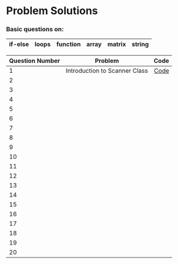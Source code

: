 # Problem Solutions

### Basic questions on:
| if-else| loops | function | array | matrix | string |
| ---- | ---- | ----  |  ---- |  ---- |   ---- |

| Question Number             | Problem       | Code  |
| ------------- |:-------------:| -----:|
| 1 | Introduction to Scanner Class|[Code](problem-solving/java-practise/level-0(fundamentals)/Question1.java ) |
| 2 | | |
| 3 | | |
| 4 | | |
| 5 | | |
| 6 | | |
| 7 | | |
| 8 | | |
| 9 | | |
| 10 | | |
| 11 | | |
| 12 | | |
| 13 | | |
| 14 | | |
| 15 | | |
| 16 | | |
| 17 | | |
| 18 | | |
| 19 | | |
| 20 | | |